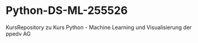 # Python-DS-ML-255526
KursRepository zu Kurs Python - Machine Learning und Visualisierung der ppedv AG
